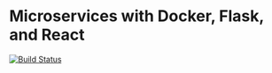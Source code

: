 # Microservices with Docker, Flask, and React

[![Build Status](https://travis-ci.org/yerrochdi/testdriven-app.svg?branch=master)](https://travis-ci.org/yerrochdi/testdriven-app)
